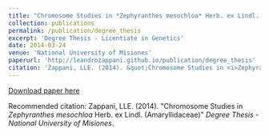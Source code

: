 ```yaml
---
title: "Chromosome Studies in *Zephyranthes mesochloa* Herb. ex Lindl. (Amaryllidaceae)"
collection: publications
permalink: /publication/degree_thesis
excerpt: 'Degree Thesis - Licentiate in Genetics'
date: 2014-03-24
venue: 'National University of Misiones'
paperurl: 'http://leandrozappani.github.io/publication/degree_thesis'
citation: 'Zappani, LLE. (2014). &quot;Chromosome Studies in <i>Zephyranthes mesochloa</i> Herb. ex Lindl. (Amaryllidaceae).&quot; <i>National University of Misiones</i>.'
---
```



[Download paper here](http://leandrozappani.github.io/files/thesis_abstract.pdf)

Recommended citation: Zappani, LLE. (2014). "Chromosome Studies in *Zephyranthes mesochloa* Herb. ex Lindl. (Amaryllidaceae)" <i>Degree Thesis - National University of Misiones</i>.

